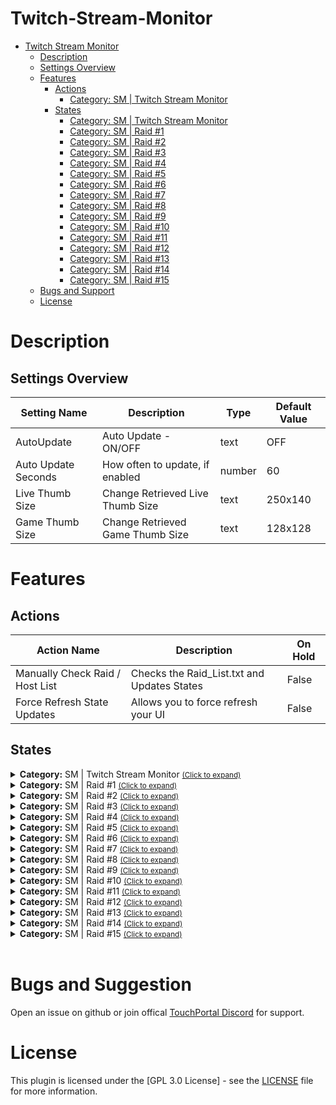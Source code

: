 
# Twitch-Stream-Monitor
- [Twitch Stream Monitor](#Twitch-Stream-Monitor)
  - [Description](#description) 
  - [Settings Overview](#Settings-Overview)
  - [Features](#Features)
    - [Actions](#actions)
        - [Category: SM | Twitch Stream Monitor](#gitago.tw_stream_monitor.mainactions)
    - [States](#states)
        - [Category: SM | Twitch Stream Monitor](#gitago.tw_stream_monitor.mainstates)
        - [Category: SM | Raid #1](#gitago.tw_stream_monitor.Raidcheck_1states)
        - [Category: SM | Raid #2](#gitago.tw_stream_monitor.raidcheck_2states)
        - [Category: SM | Raid #3](#gitago.tw_stream_monitor.raidcheck_3states)
        - [Category: SM | Raid #4](#gitago.tw_stream_monitor.raidcheck_4states)
        - [Category: SM | Raid #5](#gitago.tw_stream_monitor.raidcheck_5states)
        - [Category: SM | Raid #6](#gitago.tw_stream_monitor.raidcheck_6states)
        - [Category: SM | Raid #7](#gitago.tw_stream_monitor.raidcheck_7states)
        - [Category: SM | Raid #8](#gitago.tw_stream_monitor.raidcheck_8states)
        - [Category: SM | Raid #9](#gitago.tw_stream_monitor.raidcheck_9states)
        - [Category: SM | Raid #10](#gitago.tw_stream_monitor.raidcheck_10states)
        - [Category: SM | Raid #11](#gitago.tw_stream_monitor.raidcheck_11states)
        - [Category: SM | Raid #12](#gitago.tw_stream_monitor.raidcheck_12states)
        - [Category: SM | Raid #13](#gitago.tw_stream_monitor.raidcheck_13states)
        - [Category: SM | Raid #14](#gitago.tw_stream_monitor.raidcheck_14states)
        - [Category: SM | Raid #15](#gitago.tw_stream_monitor.raidcheck_15states)
  - [Bugs and Support](#bugs-and-suggestion)
  - [License](#license)
  
# Description

## Settings Overview
| Setting Name | Description | Type | Default Value |
| --- | --- | --- | --- |
| AutoUpdate | Auto Update - ON/OFF | text | OFF |
| Auto Update Seconds | How often to update, if enabled | number | 60 |
| Live Thumb Size | Change Retrieved Live Thumb Size | text | 250x140 |
| Game Thumb Size | Change Retrieved Game Thumb Size | text | 128x128 |




# Features

## Actions

| Action Name | Description | On Hold | 
| --- | --- | --- |
| Manually Check Raid / Host List | Checks the Raid_List.txt and Updates States |  False |
| Force Refresh State Updates | Allows you to force refresh your UI  | False | 



## States
<details id='gitago.tw_stream_monitor.mainstates'><summary><b>Category:</b> SM | Twitch Stream Monitor <small><ins>(Click to expand)</ins></small></summary>


| Id | Description | DefaultValue | parentGroup |
| --- | --- | --- | --- |
| .state.raidcheck.Channels_Online | SM | --- Total Channels Online | Un-Checked |   |
| .state.raidcheck.Total_Raid_List | SM | --- Total Channels |  |   |
| .state.raidcheck.AutoUpdate_Status | SM | --- Auto Update Status (TRUE/FALSE) |  |   |
| .state.raidcheck.AutoUpdate_Switch | SM | --- Auto Update Switch (ON/OFF) |  |   |
| .state.raidcheck.AutoUpdate_TIMELEFT | SM | --- Auto Update Time Left) |  |   |
| .state.raidcheck.RaidPreview | SM | --- Preview Raid Person) |  |   |
</details>

<details id='gitago.tw_stream_monitor.Raidcheck_1states'><summary><b>Category:</b> SM | Raid #1 <small><ins>(Click to expand)</ins></small></summary>


| Id | Description | DefaultValue | parentGroup |
| --- | --- | --- | --- |
| .state.raidcheck_1.user_name | SM | Raid #1: User Name |  |   |
| .state.raidcheck_1.game_name | SM | Raid #1: Game Name |  |   |
| .state.raidcheck_1.is_mature | SM | Raid #1: is_mature? |  |   |
| .state.raidcheck_1.title | SM | Raid #1: Title |  |   |
| .state.raidcheck_1.viewer_count | SM | Raid #1: Views |  |   |
| .state.raidcheck_1.livetime | SM | Raid #1 Live Time |  |   |
| .state.raidcheck_1.live_thumb | SM | Raid #1 Live Thumbnail |  |   |
| .state.raidcheck_1.user_thumb | SM | Raid #1 User Thumbnail |  |   |
| .state.raidcheck_1.game_thumb | SM | Raid #1 Game Thumbnail |  |   |
</details>

<details id='gitago.tw_stream_monitor.raidcheck_2states'><summary><b>Category:</b> SM | Raid #2 <small><ins>(Click to expand)</ins></small></summary>


| Id | Description | DefaultValue | parentGroup |
| --- | --- | --- | --- |
| .state.raidcheck_2.user_name | SM | Raid #2: User Name |  |   |
| .state.raidcheck_2.game_name | SM | Raid #2: Game Name |  |   |
| .state.raidcheck_2.is_mature | SM | Raid #2: is_mature? |  |   |
| .state.raidcheck_2.title | SM | Raid #2: Title |  |   |
| .state.raidcheck_2.viewer_count | SM | Raid #2: Views Time |  |   |
| .state.raidcheck_2.livetime | SM | Raid #2 Live Time |  |   |
| .state.raidcheck_2.live_thumb | SM | Raid #2 Live Thumbnail |  |   |
| .state.raidcheck_2.user_thumb | SM | Raid #2 User Thumbnail |  |   |
| .state.raidcheck_2.game_thumb | SM | Raid #2 Game Thumbnail |  |   |
</details>

<details id='gitago.tw_stream_monitor.raidcheck_3states'><summary><b>Category:</b> SM | Raid #3 <small><ins>(Click to expand)</ins></small></summary>


| Id | Description | DefaultValue | parentGroup |
| --- | --- | --- | --- |
| .state.raidcheck_3.user_name | SM | Raid #3: User Name |  |   |
| .state.raidcheck_3.game_name | SM | Raid #3: Game Name |  |   |
| .state.raidcheck_3.is_mature | SM | Raid #3: is_mature? |  |   |
| .state.raidcheck_3.title | SM | Raid #3: Title |  |   |
| .state.raidcheck_3.viewer_count | SM | Raid #3: Live Time |  |   |
| .state.raidcheck_3.livetime | SM | Raid #3 Live Time |  |   |
| .state.raidcheck_3.live_thumb | SM | Raid #3 Live Thumbnail |  |   |
| .state.raidcheck_3.user_thumb | SM | Raid #3 User Thumbnail |  |   |
| .state.raidcheck_3.game_thumb | SM | Raid #3 Game Thumbnail |  |   |
</details>

<details id='gitago.tw_stream_monitor.raidcheck_4states'><summary><b>Category:</b> SM | Raid #4 <small><ins>(Click to expand)</ins></small></summary>


| Id | Description | DefaultValue | parentGroup |
| --- | --- | --- | --- |
| .state.raidcheck_4.user_name | SM | Raid #4: User Name |  |   |
| .state.raidcheck_4.game_name | SM | Raid #4: Game Name |  |   |
| .state.raidcheck_4.is_mature | SM | Raid #4: is_mature? |  |   |
| .state.raidcheck_4.title | SM | Raid #4: Title |  |   |
| .state.raidcheck_4.viewer_count | SM | Raid #4: Live Time |  |   |
| .state.raidcheck_4.livetime | SM | Raid #4 Live Time |  |   |
| .state.raidcheck_4.live_thumb | SM | Raid #4 Live Thumbnail |  |   |
| .state.raidcheck_4.user_thumb | SM | Raid #4 User Thumbnail |  |   |
| .state.raidcheck_4.game_thumb | SM | Raid #4 Game Thumbnail |  |   |
</details>

<details id='gitago.tw_stream_monitor.raidcheck_5states'><summary><b>Category:</b> SM | Raid #5 <small><ins>(Click to expand)</ins></small></summary>


| Id | Description | DefaultValue | parentGroup |
| --- | --- | --- | --- |
| .state.raidcheck_5.user_name | SM | Raid #5: User Name |  |   |
| .state.raidcheck_5.game_name | SM | Raid #5: Game Name |  |   |
| .state.raidcheck_5.is_mature | SM | Raid #5: is_mature? |  |   |
| .state.raidcheck_5.title | SM | Raid #5: Title |  |   |
| .state.raidcheck_5.viewer_count | SM | Raid #5: Live Time |  |   |
| .state.raidcheck_5.livetime | SM | Raid #5 Live Time |  |   |
| .state.raidcheck_5.live_thumb | SM | Raid #5 Live Thumbnail |  |   |
| .state.raidcheck_5.user_thumb | SM | Raid #5 User Thumbnail |  |   |
| .state.raidcheck_5.game_thumb | SM | Raid #5 Game Thumbnail |  |   |
</details>

<details id='gitago.tw_stream_monitor.raidcheck_6states'><summary><b>Category:</b> SM | Raid #6 <small><ins>(Click to expand)</ins></small></summary>


| Id | Description | DefaultValue | parentGroup |
| --- | --- | --- | --- |
| .state.raidcheck_6.user_name | SM | Raid #6: User Name |  |   |
| .state.raidcheck_6.game_name | SM | Raid #6: Game Name |  |   |
| .state.raidcheck_6.is_mature | SM | Raid #6: is_mature? |  |   |
| .state.raidcheck_6.title | SM | Raid #6: Title |  |   |
| .state.raidcheck_6.viewer_count | SM | Raid #6: Live Time |  |   |
| .state.raidcheck_6.livetime | SM | Raid #6 Live Time |  |   |
| .state.raidcheck_6.live_thumb | SM | Raid #6 Live Thumbnail |  |   |
| .state.raidcheck_6.user_thumb | SM | Raid #6 User Thumbnail |  |   |
| .state.raidcheck_6.game_thumb | SM | Raid #6 Game Thumbnail |  |   |
</details>

<details id='gitago.tw_stream_monitor.raidcheck_7states'><summary><b>Category:</b> SM | Raid #7 <small><ins>(Click to expand)</ins></small></summary>


| Id | Description | DefaultValue | parentGroup |
| --- | --- | --- | --- |
| .state.raidcheck_7.user_name | SM | Raid #7: User Name |  |   |
| .state.raidcheck_7.game_name | SM | Raid #7: Game Name |  |   |
| .state.raidcheck_7.is_mature | SM | Raid #7: is_mature? |  |   |
| .state.raidcheck_7.title | SM | Raid #7: Title |  |   |
| .state.raidcheck_7.viewer_count | SM | Raid #7: Live Time |  |   |
| .state.raidcheck_7.livetime | SM | Raid #7 Live Time |  |   |
| .state.raidcheck_7.live_thumb | SM | Raid #7 Live Thumbnail |  |   |
| .state.raidcheck_7.user_thumb | SM | Raid #7 User Thumbnail |  |   |
| .state.raidcheck_7.game_thumb | SM | Raid #7 Game Thumbnail |  |   |
</details>

<details id='gitago.tw_stream_monitor.raidcheck_8states'><summary><b>Category:</b> SM | Raid #8 <small><ins>(Click to expand)</ins></small></summary>


| Id | Description | DefaultValue | parentGroup |
| --- | --- | --- | --- |
| .state.raidcheck_8.user_name | SM | Raid #8: User Name |  |   |
| .state.raidcheck_8.game_name | SM | Raid #8: Game Name |  |   |
| .state.raidcheck_8.is_mature | SM | Raid #8: is_mature? |  |   |
| .state.raidcheck_8.title | SM | Raid #8: Title |  |   |
| .state.raidcheck_8.viewer_count | SM | Raid #8: Live Time |  |   |
| .state.raidcheck_8.livetime | SM | Raid #8 Live Time |  |   |
| .state.raidcheck_8.live_thumb | SM | Raid #8 Live Thumbnail |  |   |
| .state.raidcheck_8.user_thumb | SM | Raid #8 User Thumbnail |  |   |
| .state.raidcheck_8.game_thumb | SM | Raid #8 Game Thumbnail |  |   |
</details>

<details id='gitago.tw_stream_monitor.raidcheck_9states'><summary><b>Category:</b> SM | Raid #9 <small><ins>(Click to expand)</ins></small></summary>


| Id | Description | DefaultValue | parentGroup |
| --- | --- | --- | --- |
| .state.raidcheck_9.user_name | SM | Raid #9: User Name |  |   |
| .state.raidcheck_9.game_name | SM | Raid #9: Game Name |  |   |
| .state.raidcheck_9.is_mature | SM | Raid #9: is_mature? |  |   |
| .state.raidcheck_9.title | SM | Raid #9: Title |  |   |
| .state.raidcheck_9.viewer_count | SM | Raid #9: Live Time |  |   |
| .state.raidcheck_9.livetime | SM | Raid #9 Live Time |  |   |
| .state.raidcheck_9.live_thumb | SM | Raid #9 Live Thumbnail |  |   |
| .state.raidcheck_9.user_thumb | SM | Raid #9 User Thumbnail |  |   |
| .state.raidcheck_9.game_thumb | SM | Raid #9 Game Thumbnail |  |   |
</details>

<details id='gitago.tw_stream_monitor.raidcheck_10states'><summary><b>Category:</b> SM | Raid #10 <small><ins>(Click to expand)</ins></small></summary>


| Id | Description | DefaultValue | parentGroup |
| --- | --- | --- | --- |
| .state.raidcheck_10.user_name | SM | Raid #10: User Name |  |   |
| .state.raidcheck_10.game_name | SM | Raid #10: Game Name |  |   |
| .state.raidcheck_10.is_mature | SM | Raid #10: is_mature? |  |   |
| .state.raidcheck_10.title | SM | Raid #10: Title |  |   |
| .state.raidcheck_10.viewer_count | SM | Raid #10: Live Time |  |   |
| .state.raidcheck_10.livetime | SM | Raid #10 Live Time |  |   |
| .state.raidcheck_10.live_thumb | SM | Raid #10 Live Thumbnail |  |   |
| .state.raidcheck_10.user_thumb | SM | Raid #10 User Thumbnail |  |   |
| .state.raidcheck_10.game_thumb | SM | Raid #10 Game Thumbnail |  |   |
</details>

<details id='gitago.tw_stream_monitor.raidcheck_11states'><summary><b>Category:</b> SM | Raid #11 <small><ins>(Click to expand)</ins></small></summary>


| Id | Description | DefaultValue | parentGroup |
| --- | --- | --- | --- |
| .state.raidcheck_11.user_name | SM | Raid #11: User Name |  |   |
| .state.raidcheck_11.game_name | SM | Raid #11: Game Name |  |   |
| .state.raidcheck_11.is_mature | SM | Raid #11: is_mature? |  |   |
| .state.raidcheck_11.title | SM | Raid #11: Title |  |   |
| .state.raidcheck_11.viewer_count | SM | Raid #11: Live Time |  |   |
| .state.raidcheck_11.livetime | SM | Raid #11 Live Time |  |   |
| .state.raidcheck_11.live_thumb | SM | Raid #11 Live Thumbnail |  |   |
| .state.raidcheck_11.user_thumb | SM | Raid #11 User Thumbnail |  |   |
| .state.raidcheck_11.game_thumb | SM | Raid #11 Game Thumbnail |  |   |
</details>

<details id='gitago.tw_stream_monitor.raidcheck_12states'><summary><b>Category:</b> SM | Raid #12 <small><ins>(Click to expand)</ins></small></summary>


| Id | Description | DefaultValue | parentGroup |
| --- | --- | --- | --- |
| .state.raidcheck_12.user_name | SM | Raid #12: User Name |  |   |
| .state.raidcheck_12.game_name | SM | Raid #12: Game Name |  |   |
| .state.raidcheck_12.is_mature | SM | Raid #12: is_mature? |  |   |
| .state.raidcheck_12.title | SM | Raid #12: Title |  |   |
| .state.raidcheck_12.viewer_count | SM | Raid #12: Live Time |  |   |
| .state.raidcheck_12.livetime | SM | Raid #12 Live Time |  |   |
| .state.raidcheck_12.live_thumb | SM | Raid #12 Live Thumbnail |  |   |
| .state.raidcheck_12.user_thumb | SM | Raid #12 User Thumbnail |  |   |
| .state.raidcheck_12.game_thumb | SM | Raid #12 Game Thumbnail |  |   |
</details>

<details id='gitago.tw_stream_monitor.raidcheck_13states'><summary><b>Category:</b> SM | Raid #13 <small><ins>(Click to expand)</ins></small></summary>


| Id | Description | DefaultValue | parentGroup |
| --- | --- | --- | --- |
| .state.raidcheck_13.user_name | SM | Raid #13: User Name |  |   |
| .state.raidcheck_13.game_name | SM | Raid #13: Game Name |  |   |
| .state.raidcheck_13.is_mature | SM | Raid #13: is_mature? |  |   |
| .state.raidcheck_13.title | SM | Raid #13: Title |  |   |
| .state.raidcheck_13.viewer_count | SM | Raid #13: Live Time |  |   |
| .state.raidcheck_13.livetime | SM | Raid #13 Live Time |  |   |
| .state.raidcheck_13.live_thumb | SM | Raid #13 Live Thumbnail |  |   |
| .state.raidcheck_13.user_thumb | SM | Raid #13 User Thumbnail |  |   |
| .state.raidcheck_13.game_thumb | SM | Raid #13 Game Thumbnail |  |   |
</details>

<details id='gitago.tw_stream_monitor.raidcheck_14states'><summary><b>Category:</b> SM | Raid #14 <small><ins>(Click to expand)</ins></small></summary>


| Id | Description | DefaultValue | parentGroup |
| --- | --- | --- | --- |
| .state.raidcheck_14.user_name | SM | Raid #14: User Name |  |   |
| .state.raidcheck_14.game_name | SM | Raid #14: Game Name |  |   |
| .state.raidcheck_14.is_mature | SM | Raid #14: is_mature? |  |   |
| .state.raidcheck_14.title | SM | Raid #14: Title |  |   |
| .state.raidcheck_14.viewer_count | SM | Raid #14: Live Time |  |   |
| .state.raidcheck_14.livetime | SM | Raid #14 Live Time |  |   |
| .state.raidcheck_14.live_thumb | SM | Raid #14 Live Thumbnail |  |   |
| .state.raidcheck_14.user_thumb | SM | Raid #14 User Thumbnail |  |   |
| .state.raidcheck_14.game_thumb | SM | Raid #14 Game Thumbnail |  |   |
</details>

<details id='gitago.tw_stream_monitor.raidcheck_15states'><summary><b>Category:</b> SM | Raid #15 <small><ins>(Click to expand)</ins></small></summary>


| Id | Description | DefaultValue | parentGroup |
| --- | --- | --- | --- |
| .state.raidcheck_15.user_name | SM | Raid #15: User Name |  |   |
| .state.raidcheck_15.game_name | SM | Raid #15: Game Name |  |   |
| .state.raidcheck_15.is_mature | SM | Raid #15: is_mature? |  |   |
| .state.raidcheck_15.title | SM | Raid #15: Title |  |   |
| .state.raidcheck_15.viewer_count | SM | Raid #15: Live Time |  |   |
| .state.raidcheck_15.livetime | SM | Raid #15 Live Time |  |   |
| .state.raidcheck_15.live_thumb | SM | Raid #15 Live Thumbnail |  |   |
| .state.raidcheck_15.user_thumb | SM | Raid #15 User Thumbnail |  |   |
| .state.raidcheck_15.game_thumb | SM | Raid #15 Game Thumbnail |  |   |
</details>

<br>

# Bugs and Suggestion
Open an issue on github or join offical [TouchPortal Discord](https://discord.gg/MgxQb8r) for support.


# License
This plugin is licensed under the [GPL 3.0 License] - see the [LICENSE](LICENSE) file for more information.

